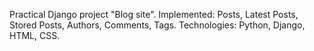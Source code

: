 Practical Django project "Blog site". 
Implemented: Posts, Latest Posts, Stored Posts, Authors, Comments, Tags.
Technologies: Python, Django, HTML, CSS.
